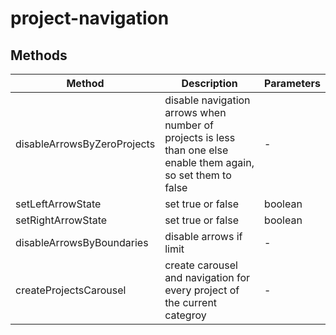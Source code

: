 # project-navigation

## Methods

<!-- @vuese:project-navigation:methods:start -->
|Method|Description|Parameters|
|---|---|---|
|disableArrowsByZeroProjects|disable navigation arrows when number of projects is less than one else enable them again, so set them to false|-|
|setLeftArrowState|set true or false|boolean|
|setRightArrowState|set true or false|boolean|
|disableArrowsByBoundaries|disable arrows if limit|-|
|createProjectsCarousel|create carousel and navigation for every project of the current categroy|-|

<!-- @vuese:project-navigation:methods:end -->


